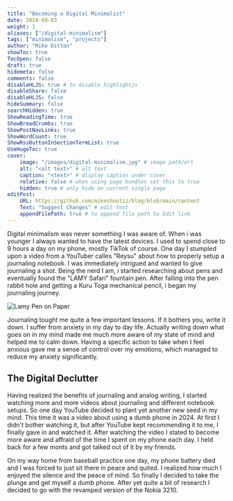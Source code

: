 ```yaml
---
title: "Becoming a Digital Minimalist"
date: 2024-09-03
weight: 1
aliases: ["/digital-minimalism"]
tags: ["minimalism", "projects"]
author: "Mike Ditton"
showToc: true
TocOpen: false
draft: true
hidemeta: false
comments: false
disableHLJS: true # to disable highlightjs
disableShare: false
disableHLJS: false
hideSummary: false
searchHidden: true
ShowReadingTime: true
ShowBreadCrumbs: true
ShowPostNavLinks: true
ShowWordCount: true
ShowRssButtonInSectionTermList: true
UseHugoToc: true
cover:
    image: "/images/digital-minimalism.jpg" # image path/url
    alt: "<alt text>" # alt text
    caption: "<text>" # display caption under cover
    relative: false # when using page bundles set this to true
    hidden: true # only hide on current single page
editPost:
    URL: https://github.com/mikeshootzz/blog/blob/main/content
    Text: "Suggest Changes" # edit text
    appendFilePath: true # to append file path to Edit link
---
```


Digital minimalism was never something I was aware of. When i was younger I always wanted to have the latest devices. I used to spend close to 9 hours a day on my phone, mostly TikTok of course. One day I stumpled upon a video from a YouTuber calles "Reysu" about how to properly setup a journaling notebook. I was immediately intrigued and wanted to give journaling a shot. Being the nerd I am, i started researching about pens and eventually found the "LAMY Safari" fountain pen. After falling into the pen rabbit hole and getting a Kuru Toga mechanical pencil, i began my journaling journey.

![Lamy Pen on Paper](/images/lamy.jpg)

Journaling tought me quite a few important lessons. If it bothers you, write it down. I suffer from anxiety in my day to day life. Actually writing down what goes on in my mind made me much more aware of my state of mind and helped me to calm down. Having a specific action to take when I feel anxious gave me a sense of control over my emotions, which managed to reduce my anxiety significantly.

## The Digital Declutter

Having realized the benefits of journaling and analog writing, I started watching more and more videos about journaling and different notebook setups. So one day YouTube decided to plant yet another new seed in my mind. This time it was a video about using a dumb phone in 2024. At first I didn't bother watching it, but after YouTube kept recommending it to me, I finally gave in and watched it. After watching the video I stated to become more aware and affraid of the time I spent on my phone each day. I held back for a few monts and got talked out of it by my friends.

On my way home from baseball practice one day, my phone battery died and I was forced to just sit there in peace and quited. I realized how much I enjoyed the silence and the peace of mind. So finally I decided to take the plunge and get myself a dumb phone. After yet quite a bit of research I decided to go with the revamped version of the Nokia 3210.
